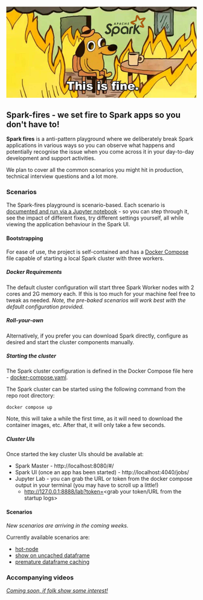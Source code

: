 ![Spark-fires - we set fire to Spark apps so you don't have to!](notebooks/img/this-is-fine-spark.jpeg?raw=true)

## Spark-fires - we set fire to Spark apps so you don't have to!

**Spark fires** is a anti-pattern playground where we deliberately break Spark applications in various ways so you can observe what happens and potentially recognise the issue when you come across it in your day-to-day development and support activities.

We plan to cover all the common scenarios you might hit in production, technical interview questions and a lot more.

### Scenarios
The Spark-fires playground is scenario-based. Each scenario is [documented and run via a Jupyter notebook](notebooks) - so you can step through it, see the impact of different fixes, try different settings yourself, all while viewing the application behaviour in the Spark UI. 

#### Bootstrapping
For ease of use, the project is self-contained and has a [Docker Compose](https://docs.docker.com/compose/) file capable of starting a local Spark cluster with three workers. 

##### Docker Requirements
The default cluster configuration will start three Spark Worker nodes with 2 cores and 2G memory each. If this is too much for your machine feel free to tweak as needed. _Note, the pre-baked scenarios will work best with the default configuration provided._

##### Roll-your-own
Alternatively, if you prefer you can download Spark directly, configure as desired and start the cluster components manually. 

##### Starting the cluster
The Spark cluster configuration is defined in the Docker Compose file here - [docker-compose.yaml](docker-compose.yaml). 

The Spark cluster can be started using the following command from the repo root directory:
```
docker compose up
```

Note, this will take a while the first time, as it will need to download the container images, etc. After that, it will only take a few seconds.

##### Cluster UIs
Once started the key cluster UIs should be available at:
 * Spark Master - http://localhost:8080/#/
 * Spark UI (once an app has been started) - http://localhost:4040/jobs/
 * Jupyter Lab - you can grab the URL or token from the docker compose output in your terminal (you may have to scroll up a little!)
   * http://127.0.0.1:8888/lab?token=<grab your token/URL from the startup logs>

#### Scenarios

*New scenarios are arriving in the coming weeks.*

Currently available scenarios are:
* [hot-node](http://127.0.0.1:8888/lab/tree/work/hot-node.ipynb)
* [show on uncached dataframe](http://127.0.0.1:8888/lab/tree/work/show-on-uncached-df.ipynb)
* [premature dataframe caching](http://127.0.0.1:8888/lab/tree/work/premature-caching.ipynb)


### Accompanying videos

*[Coming soon, if folk show some interest!](https://www.youtube.com/@spark-fires-kz5qt)*
